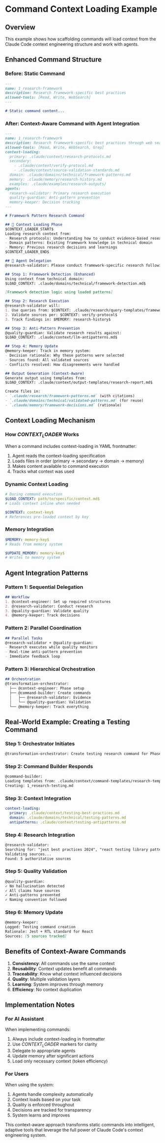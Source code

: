 # Command Context Loading Example

## Overview
This example shows how scaffolding commands will load context from the Claude Code context engineering structure and work with agents.

## Enhanced Command Structure

### Before: Static Command
```markdown
---
name: 1_research-framework
description: Research framework-specific best practices
allowed-tools: [Read, Write, WebSearch]
---

# Static command content...
```

### After: Context-Aware Command with Agent Integration
```markdown
---
name: 1_research-framework
description: Research framework-specific best practices through web search
allowed-tools: [Read, Write, WebSearch, Grep]
context-loading:
  primary: .claude/context/research-protocols.md
  secondary: 
    - .claude/context/verify-protocol.md
    - .claude/context/source-validation-standards.md
  domain: .claude/domains/technical/framework-patterns.md
  memory: .claude/memory/research-history.md
  examples: .claude/examples/research-outputs/
agents:
  research-validator: Primary research execution
  quality-guardian: Anti-pattern prevention
  memory-keeper: Decision tracking
---

# Framework Pattern Research Command

## 🧠 Context Loading Phase
$CONTEXT_LOADER_START$
Loading research context from:
- Research protocols: Understanding how to conduct evidence-based research
- Domain patterns: Existing framework knowledge in technical domain
- Memory: Previous research decisions and learnings
$CONTEXT_LOADER_END$

## 🤖 Agent Delegation
@research-validator: Please conduct framework-specific research following loaded protocols

## Step 1: Framework Detection (Enhanced)
Using context from technical domain:
$LOAD_CONTEXT: .claude/domains/technical/framework-detection.md$

[Framework detection logic using loaded patterns]

## Step 2: Research Execution
@research-validator will:
1. Use queries from: $CONTEXT: .claude/research/query-templates/framework-queries.md$
2. Validate sources per: $CONTEXT: verify-protocol$
3. Track findings in: $MEMORY: research-history$

## Step 3: Anti-Pattern Prevention
@quality-guardian: Validate research results against:
$LOAD_CONTEXT: .claude/context/llm-antipatterns.md$

## Step 4: Memory Update
@memory-keeper: Track in memory system:
- Decision rationale: Why these patterns were selected
- Sources found: All validated sources
- Conflicts resolved: How disagreements were handled

## Output Generation (Context-Aware)
Generate output using templates from:
$LOAD_CONTEXT: .claude/context/output-templates/research-report.md$

Create files in:
- `.claude/research/framework-patterns.md` (with citations)
- `.claude/domains/technical/validated-patterns.md` (for reuse)
- `.claude/memory/framework-decisions.md` (rationale)
```

## Context Loading Mechanism

### How $CONTEXT_LOADER$ Works
When a command includes context-loading in YAML frontmatter:
1. Agent reads the context-loading specification
2. Loads files in order (primary → secondary → domain → memory)
3. Makes content available to command execution
4. Tracks what context was used

### Dynamic Context Loading
```yaml
# During command execution
$LOAD_CONTEXT: path/to/specific/context.md$
# Loads context inline when needed

$CONTEXT: context-key$
# References pre-loaded context by key
```

### Memory Integration
```yaml
$MEMORY: memory-key$
# Reads from memory system

$UPDATE_MEMORY: memory-key$
# Writes to memory system
```

## Agent Integration Patterns

### Pattern 1: Sequential Delegation
```markdown
## Workflow
1. @context-engineer: Set up required structures
2. @research-validator: Conduct research  
3. @quality-guardian: Validate quality
4. @memory-keeper: Track decisions
```

### Pattern 2: Parallel Coordination
```markdown
## Parallel Tasks
@research-validator + @quality-guardian:
- Research executes while quality monitors
- Real-time anti-pattern prevention
- Immediate feedback loop
```

### Pattern 3: Hierarchical Orchestration
```markdown
## Orchestration
@transformation-orchestrator:
  ├── @context-engineer: Phase setup
  ├── @command-builder: Create commands
  │   ├── @research-validator: Evidence
  │   └── @quality-guardian: Validation
  └── @memory-keeper: Track everything
```

## Real-World Example: Creating a Testing Command

### Step 1: Orchestrator Initiates
```markdown
@transformation-orchestrator: Create testing research command for Phase 1
```

### Step 2: Command Builder Responds
```markdown
@command-builder: 
Loading templates from: .claude/context/command-templates/research-template.md
Creating: 1_research-testing.md
```

### Step 3: Context Integration
```yaml
context-loading:
  primary: .claude/context/testing-best-practices.md
  domain: .claude/domains/technical/testing-patterns.md
  antipatterns: .claude/context/testing-antipatterns.md
```

### Step 4: Research Integration
```markdown
@research-validator:
Searching for: "jest best practices 2024", "react testing library patterns"
Validating sources...
Found: 5 authoritative sources
```

### Step 5: Quality Validation
```markdown
@quality-guardian:
✓ No hallucination detected
✓ All claims have sources
✓ Anti-patterns prevented
✓ Naming convention followed
```

### Step 6: Memory Update
```markdown
@memory-keeper:
Logged: Testing command creation
Rationale: Jest + RTL standard for React
Sources: [5 sources tracked]
```

## Benefits of Context-Aware Commands

1. **Consistency**: All commands use the same context
2. **Reusability**: Context updates benefit all commands
3. **Traceability**: Know what context influenced decisions
4. **Quality**: Multiple validation layers
5. **Learning**: System improves through memory
6. **Efficiency**: No context duplication

## Implementation Notes

### For AI Assistant
When implementing commands:
1. Always include context-loading in frontmatter
2. Use $CONTEXT_LOADER$ markers for clarity
3. Delegate to appropriate agents
4. Update memory after significant actions
5. Load only necessary context (token efficiency)

### For Users
When using the system:
1. Agents handle complexity automatically
2. Context loads based on your task
3. Quality is enforced throughout
4. Decisions are tracked for transparency
5. System learns and improves

This context-aware approach transforms static commands into intelligent, adaptive tools that leverage the full power of Claude Code's context engineering system.